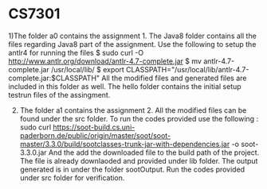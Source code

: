 # CS7301
1)The folder a0 contains the assignment 1. 
    The Java8 folder contains all the files regarding Java8 part of the assignment. 
    Use the following to setup the antlr4 for running the files
    $ sudo curl -O http://www.antlr.org/download/antlr-4.7-complete.jar
    $ mv antlr-4.7-complete.jar /usr/local/lib/
    $ export CLASSPATH="/usr/local/lib/antlr-4.7-complete.jar:$CLASSPATH"
    All the modified files and generated files are included in this folder as well. 
    The hello folder contains the initial setup testrun files of the assingment.
    
2) The folder a1 contains the assignment 2.
      All the modified files can be found under the src folder.
      To run the codes provided use the following : 
          sudo curl https://soot-build.cs.uni-paderborn.de/public/origin/master/soot/soot-master/3.3.0/build/sootclasses-trunk-jar-with-dependencies.jar -o soot-3.3.0.jar
      And the add the downloaded file to the build path of the project. The file is already downlaoded and provided under lib folder.
      The output generated is in under the folder sootOutput.
      Run the codes provided under src folder for verification.
